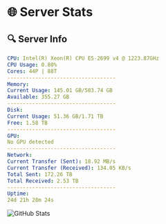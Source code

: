 # 🌐 Server Stats
## 🔍 Server Info
```yaml
CPU: Intel(R) Xeon(R) CPU E5-2699 v4 @ 1223.87GHz
CPU Usage: 0.80%
Cores: 44P | 88T
-----------------------------------
Memory:
Current Usage: 145.01 GB/503.74 GB
Available: 355.27 GB
-----------------------------------
Disk:
Current Usage: 51.36 GB/1.71 TB
Free: 1.58 TB
-----------------------------------
GPU:
No GPU detected
-----------------------------------
Network:
Current Transfer (Sent): 18.92 MB/s
Current Transfer (Received): 134.05 KB/s
Total Sent: 172.26 TB
Total Received: 2.53 TB
-----------------------------------
Uptime:
24d 21h 28m 24s
```
![GitHub Stats](https://img.shields.io/badge/Updated-2025-03-04_20:11:42-blue)